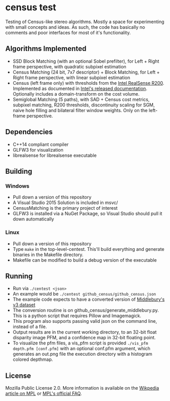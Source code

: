 # census test
Testing of Census-like stereo algorithms. Mostly a space for experimenting with small concepts and ideas. 
As such, the code has basically no comments and poor interfaces for most of it's functionality.

## Algorithms Implemented
* SSD Block Matching (with an optional Sobel prefilter), for Left + Right frame perspective, with quadratic subpixel estimation
* Census Matching (24 bit, 7x7 descriptor) + Block Matching, for Left + Right frame perspective, with linear subpixel estimation
* Census (left frame only) with thresholds from the [Intel RealSense R200](https://github.com/IntelRealSense/librealsense/blob/master/include/librealsense/rsutil.h). Implemented as documented in [Intel's released documentation](https://github.com/PercATI/RealSense_ROS/blob/master/r200_install/Include/DSAPI/DSAPITypes.h). Optionally includes a domain-transform on the cost volume.
* Semiglobal Matching (5 paths), with SAD + Census cost metrics, subpixel matching, R200 thresholds, discontinuity scaling for SGM, naive hole filling and bilateral filter window weights. Only on the left-frame perspective.

## Dependencies
* C++14 compliant compiler
* GLFW3 for visualization
* librealsense for librealsense executable

## Building
### Windows
* Pull down a version of this repository
* A Visual Studio 2015 Solution is included in msvc/
* CensusMatching is the primary project of interest
* GLFW3 is installed via a NuGet Package, so Visual Studio should pull it down automatically 

### Linux
* Pull down a version of this repository
* Type `make` in the top-level-centest. This'll build everything and generate binaries in the Makefile directory.
* Makefile can be modified to build a debug version of the executable

## Running
* Run via `./centest <json>`
* An example would be `./centest github_census/github_census.json`
* The example code expects to have a converted version of [Middlebury's v3 dataset](http://vision.middlebury.edu/stereo/submit3/)
* The conversion routine is on github_census/generate_middlebury.py. This is a python script that requires Pillow and Imagemagick.
* This program also supports passing valid json on the command line, instead of a file. 
* Output results are in the current working directory, to an 32-bit float disparity image PFM, and a confidence map in 32-bit floating point. 
* To visualize the pfm files, a vis_pfm script is provided `./vis_pfm depth.pfm [conf.pfm]` with an optional conf.pfm argument, which generates an out.png file the execution directory with a histogram colored depthmap.

## License
Mozilla Public License 2.0. More information is available on the [Wikpedia article on MPL](https://en.wikipedia.org/wiki/Mozilla_Public_License) or [MPL's official FAQ](https://www.mozilla.org/en-US/MPL/2.0/FAQ/). 
